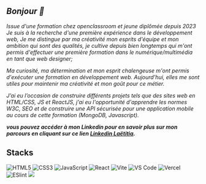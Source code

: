 <h2><i>Bonjour 👋</i></h2>

<i> Issue d'une formation chez openclassroom et jeune diplômée depuis 2023  Je suis à la recherche d'une première expérience dans le  développement web,</i>
<i>Je me distingue par ma créativité mon esprits d'équipe et  mon ambition qui sont des qualités, je cultive depuis bien longtemps qui m'ont permis d'effectuer une première formation  dans le numérique/multimédia en tant que web designer;</i>

<i> Ma curiosité, ma détermination et mon esprit chalengeuse m'ont permis d'exécuter une formation en développement web.</i>
<i>Aujourd’hui, elles me sont utiles pour maintenir ma créativité et mon goût pour ce métier.</i>

<i>J’ai eu l’occasion de construire différents projets tels que des sites web en HTML/CSS, JS et  ReactJS, j'ai eu l'opportunité d'apprendre les normes W3C, SEO et de construire une API sécurisée pour une application mobile au cours de cette formation (MongoDB, Javascript).</i>

<b><i>vous pouvez accéder à mon Linkedin pour en savoir plus sur mon parcours en cliquant sur ce lien [Linkedin Laëtitia](https://www.linkedin.com/in/la%C3%ABtitia-crois%C3%A9-9054a114a/).</i></b>


<h2>Stacks</h2>


![HTML5](https://img.shields.io/badge/-HTML5-%23E44D27?style=flat-square&logo=html5&logoColor=ffffff)
![CSS3](https://img.shields.io/badge/-CSS3-%231572B6?style=flat-square&logo=css3)
![JavaScript](https://img.shields.io/badge/-JavaScript-%23F7DF1C?style=flat-square&logo=javascript&logoColor=000000&labelColor=%23F7DF1C&color=%23FFCE5A)
![React](https://img.shields.io/badge/-React-%23282C34?style=flat-square&logo=react)
![Vite](https://img.shields.io/badge/-Vite-%23646CFF?style=flat-square&logo=vite&logoColor=ffffff)
![VS Code](https://img.shields.io/badge/-VSCode-%23007ACC?style=flat-square&logo=visual-studio-code)
![Vercel](https://img.shields.io/badge/-Vercel-%23ffffff?style=flat-square&logo=vercel&logoColor=000000)
![ESlint](https://img.shields.io/badge/-ESLint-%234B32C3?style=flat-square&logo=eslint)
  <img src="https://img.shields.io/badge/-Github-181717?style=flat-square&logo=GitHub&logoColor=white"/>






<!--
**LaetitiaCroise/LaetitiaCroise** is a ✨ _special_ ✨ repository because its `README.md` (this file) appears on your GitHub profile.

Here are some ideas to get you started:

- 🔭 I’m currently working on ...
- 🌱 I’m currently learning ...
- 👯 I’m looking to collaborate on ...
- 🤔 I’m looking for help with ...
- 💬 Ask me about ...
- 📫 How to reach me: ...
- 😄 Pronouns: ...
- ⚡ Fun fact: ...
-->
